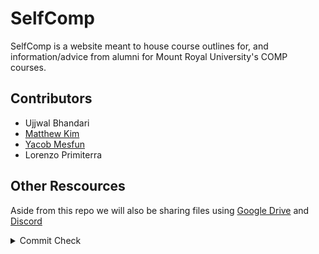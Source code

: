 # SelfComp

SelfComp is a website meant to house course outlines for, and information/advice from alumni for Mount Royal University's COMP courses.

## Contributors
<!-- Can add link to all your guys' githubs as well is u want to add -->
- Ujjwal Bhandari
- [Matthew Kim](https://github.com/EassunKim)
- [Yacob Mesfun](https://github.com/Ymesfun)
- Lorenzo Primiterra

## Other Rescources

Aside from this repo we will also be sharing files using [Google Drive](https://drive.google.com/drive/folders/1nUbFmQfhxza2xoQnU6ltNtXfH2xv4htr?usp=sharing) and [Discord](https://discord.gg/7ah7GDtwgA)


<details>
<Summary> Commit Check </summary>

Section to sign off and make sure everyone can commit to main.

Done:<br>
Matthew Kim<br>
Yacob Mesfun<br>

</details>
